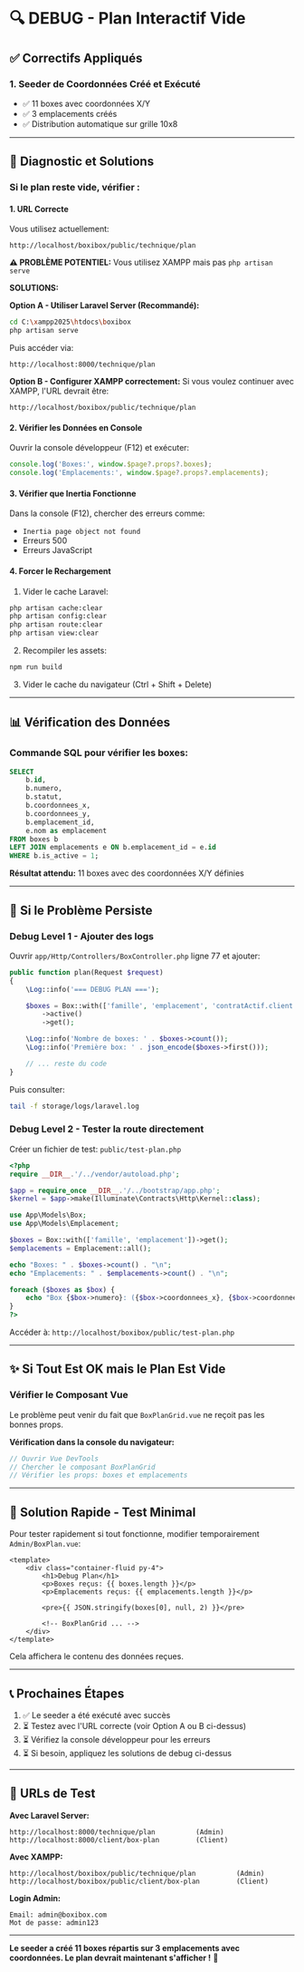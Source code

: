 # 🔍 DEBUG - Plan Interactif Vide

## ✅ Correctifs Appliqués

### 1. Seeder de Coordonnées Créé et Exécuté
- ✅ 11 boxes avec coordonnées X/Y
- ✅ 3 emplacements créés
- ✅ Distribution automatique sur grille 10x8

---

## 🔧 Diagnostic et Solutions

### Si le plan reste vide, vérifier :

#### 1. **URL Correcte**
Vous utilisez actuellement:
```
http://localhost/boxibox/public/technique/plan
```

**⚠️ PROBLÈME POTENTIEL:** Vous utilisez XAMPP mais pas `php artisan serve`

**SOLUTIONS:**

**Option A - Utiliser Laravel Server (Recommandé):**
```bash
cd C:\xampp2025\htdocs\boxibox
php artisan serve
```
Puis accéder via:
```
http://localhost:8000/technique/plan
```

**Option B - Configurer XAMPP correctement:**
Si vous voulez continuer avec XAMPP, l'URL devrait être:
```
http://localhost/boxibox/public/technique/plan
```

#### 2. **Vérifier les Données en Console**

Ouvrir la console développeur (F12) et exécuter:
```javascript
console.log('Boxes:', window.$page?.props?.boxes);
console.log('Emplacements:', window.$page?.props?.emplacements);
```

#### 3. **Vérifier que Inertia Fonctionne**

Dans la console (F12), chercher des erreurs comme:
- `Inertia page object not found`
- Erreurs 500
- Erreurs JavaScript

#### 4. **Forcer le Rechargement**

1. Vider le cache Laravel:
```bash
php artisan cache:clear
php artisan config:clear
php artisan route:clear
php artisan view:clear
```

2. Recompiler les assets:
```bash
npm run build
```

3. Vider le cache du navigateur (Ctrl + Shift + Delete)

---

## 📊 Vérification des Données

### Commande SQL pour vérifier les boxes:
```sql
SELECT
    b.id,
    b.numero,
    b.statut,
    b.coordonnees_x,
    b.coordonnees_y,
    b.emplacement_id,
    e.nom as emplacement
FROM boxes b
LEFT JOIN emplacements e ON b.emplacement_id = e.id
WHERE b.is_active = 1;
```

**Résultat attendu:** 11 boxes avec des coordonnées X/Y définies

---

## 🐛 Si le Problème Persiste

### Debug Level 1 - Ajouter des logs

Ouvrir `app/Http/Controllers/BoxController.php` ligne 77 et ajouter:
```php
public function plan(Request $request)
{
    \Log::info('=== DEBUG PLAN ===');

    $boxes = Box::with(['famille', 'emplacement', 'contratActif.client'])
        ->active()
        ->get();

    \Log::info('Nombre de boxes: ' . $boxes->count());
    \Log::info('Première box: ' . json_encode($boxes->first()));

    // ... reste du code
}
```

Puis consulter:
```bash
tail -f storage/logs/laravel.log
```

### Debug Level 2 - Tester la route directement

Créer un fichier de test: `public/test-plan.php`
```php
<?php
require __DIR__.'/../vendor/autoload.php';

$app = require_once __DIR__.'/../bootstrap/app.php';
$kernel = $app->make(Illuminate\Contracts\Http\Kernel::class);

use App\Models\Box;
use App\Models\Emplacement;

$boxes = Box::with(['famille', 'emplacement'])->get();
$emplacements = Emplacement::all();

echo "Boxes: " . $boxes->count() . "\n";
echo "Emplacements: " . $emplacements->count() . "\n";

foreach ($boxes as $box) {
    echo "Box {$box->numero}: ({$box->coordonnees_x}, {$box->coordonnees_y})\n";
}
?>
```

Accéder à: `http://localhost/boxibox/public/test-plan.php`

---

## ✨ Si Tout Est OK mais le Plan Est Vide

### Vérifier le Composant Vue

Le problème peut venir du fait que `BoxPlanGrid.vue` ne reçoit pas les bonnes props.

**Vérification dans la console du navigateur:**
```javascript
// Ouvrir Vue DevTools
// Chercher le composant BoxPlanGrid
// Vérifier les props: boxes et emplacements
```

---

## 🎯 Solution Rapide - Test Minimal

Pour tester rapidement si tout fonctionne, modifier temporairement `Admin/BoxPlan.vue`:

```vue
<template>
    <div class="container-fluid py-4">
        <h1>Debug Plan</h1>
        <p>Boxes reçus: {{ boxes.length }}</p>
        <p>Emplacements reçus: {{ emplacements.length }}</p>

        <pre>{{ JSON.stringify(boxes[0], null, 2) }}</pre>

        <!-- BoxPlanGrid ... -->
    </div>
</template>
```

Cela affichera le contenu des données reçues.

---

## 📞 Prochaines Étapes

1. ✅ Le seeder a été exécuté avec succès
2. ⏳ Testez avec l'URL correcte (voir Option A ou B ci-dessus)
3. ⏳ Vérifiez la console développeur pour les erreurs
4. ⏳ Si besoin, appliquez les solutions de debug ci-dessus

---

## 🔑 URLs de Test

**Avec Laravel Server:**
```
http://localhost:8000/technique/plan          (Admin)
http://localhost:8000/client/box-plan         (Client)
```

**Avec XAMPP:**
```
http://localhost/boxibox/public/technique/plan          (Admin)
http://localhost/boxibox/public/client/box-plan         (Client)
```

**Login Admin:**
```
Email: admin@boxibox.com
Mot de passe: admin123
```

---

**Le seeder a créé 11 boxes répartis sur 3 emplacements avec coordonnées. Le plan devrait maintenant s'afficher !** 🎉
